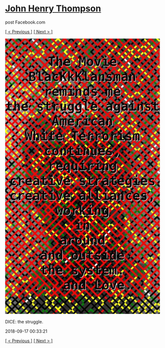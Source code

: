 # [John Henry Thompson](../README.md)
post Facebook.com

[[ < Previous ]](2018-09-17-1.md) [[ Next > ]](2018-09-17-3.md)

[![](../media/2018-09-17/Timeline-Photos-DICE-the-struggle.jpg)](../README.md)

DICE: the struggle.

2018-09-17 00:33:21

[[ < Previous ]](2018-09-17-1.md) [[ Next > ]](2018-09-17-3.md)